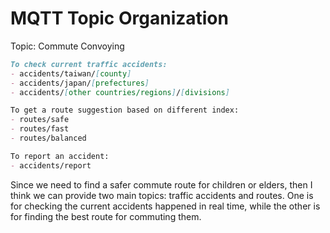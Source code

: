# MQTT Topic Organization

Topic: Commute Convoying

```markdown
To check current traffic accidents:
- accidents/taiwan/[county]
- accidents/japan/[prefectures]
- accidents/[other countries/regions]/[divisions]

To get a route suggestion based on different index:
- routes/safe
- routes/fast
- routes/balanced

To report an accident:
- accidents/report
```

Since we need to find a safer commute route for children or elders, then I think we can provide two main topics: traffic accidents and routes. One is for checking the current accidents happened in real time, while the other is for finding the best route for commuting them.
